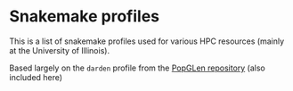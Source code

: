 # Snakemake profiles

This is a list of snakemake profiles used for various HPC resources (mainly at the University of Illinois). 

Based largely on the `darden` profile from the [PopGLen repository](https://github.com/zjnolen/PopGLen) (also included here)
